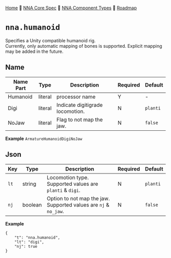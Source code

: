 [Home](../../readme.md) 🔶 [NNA Core Spec](../../nna_spec.md) 🔶 [NNA Component Types](../../nna_component_types.md) 🔶 [Roadmap](../../roadmap.md)

# `nna.humanoid`
Specifies a Unity compatible humanoid rig.\
Currently, only automatic mapping of bones is supported. Explicit mapping may be added in the future.

## Name
| Name Part | Type | Description | Required | Default |
| --- | --- | --- | --- | --- |
| Humanoid | literal | processor name | Y | - |
| Digi | literal | Indicate digitigrade locomotion. | N | `planti` |
| NoJaw | literal | Flag to not map the jaw. | N | `false` |

**Example**
`ArmatureHumanoidDigiNoJaw`

## Json
| Key | Type | Description | Required | Default |
| --- | --- | --- | --- | --- |
| `lt` | string | Locomotion type. Supported values are `planti` & `digi`. | N | `planti` |
| `nj` | boolean | Option to not map the jaw. Supported values are `nj` & `no_jaw`. | N | `false` |

**Example**
```
{
	"t": "nna.humanoid",
	"lt": "digi",
	"nj": true
}
```
